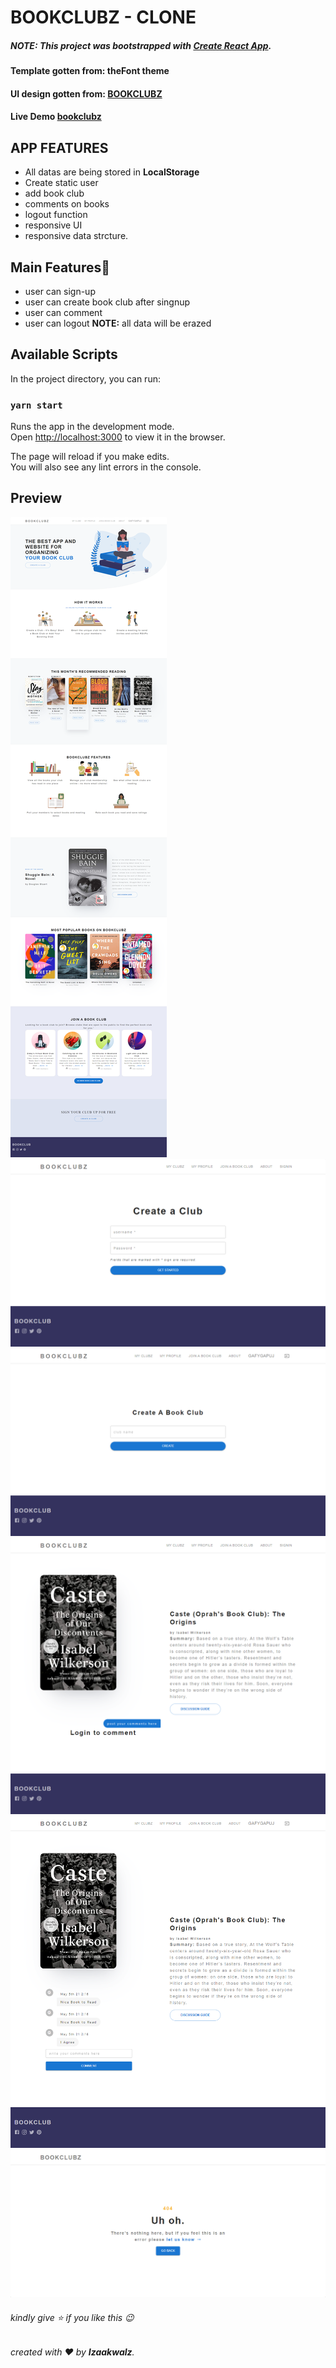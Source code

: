 # BOOKCLUBZ - CLONE

##### <b>NOTE:</b> This project was bootstrapped with [Create React App](https://github.com/facebook/create-react-app).

#### <b>Template gotten from:</b> theFont theme

#### <b>UI design gotten from:</b> [BOOKCLUBZ](https://bookclubz.com)

#### Live Demo [bookclubz](https://bookclubz.vercel.app)
<!-- #### Live Demo [bookclubz](https://bookclubz.netlify.app) -->

## APP FEATURES

- All datas are being stored in <b>LocalStorage</b>
- Create static user
- add book club
- comments on books
- logout function
- responsive UI
- responsive data strcture.

## Main Features🤷

- user can sign-up
- user can create book club after singnup
- user can comment
- user can logout <b>NOTE:</b> all data will be erazed

## Available Scripts

In the project directory, you can run:

### `yarn start`

Runs the app in the development mode.<br />
Open [http://localhost:3000](http://localhost:3000) to view it in the browser.

The page will reload if you make edits.<br />
You will also see any lint errors in the console.

## Preview

![screenshot](/src/assets/index.png)
![screenshot](/src/assets/sign-in.png)
![screenshot](/src/assets/add-club.png)
![screenshot](/src/assets/no-comments.png)
![screenshot](/src/assets/comments.png)
![screenshot](/src/assets/not-found.png)

###### kindly give ⭐ if you like this 😉

###### created with ❤️ by <b>Izaakwalz</b>.
